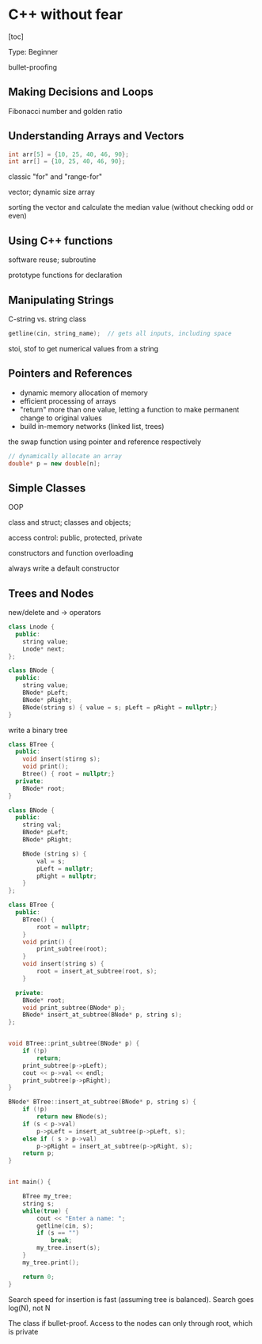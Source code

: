 # C++ without fear

[toc]

Type: Beginner

bullet-proofing

## Making Decisions and Loops

Fibonacci number and golden ratio

## Understanding Arrays and Vectors

```c++
int arr[5] = {10, 25, 40, 46, 90};
int arr[] = {10, 25, 40, 46, 90};
```

classic "for" and "range-for"

vector; dynamic size array

sorting the vector and calculate the median value (without checking odd or even)

## Using C++ functions

software reuse; subroutine

prototype functions for declaration

## Manipulating Strings

C-string vs. string class

```c++
getline(cin, string_name);  // gets all inputs, including space
```

stoi, stof to get numerical values from a string

## Pointers and References

- dynamic memory allocation of memory
- efficient processing of arrays
- "return" more than one value, letting a function to make permanent change to original values
- build in-memory networks (linked list, trees)

the swap function using pointer and reference respectively

```c++
// dynamically allocate an array
double* p = new double[n];
```

## Simple Classes

OOP

class and struct; classes and objects;

access control: public, protected, private

constructors and function overloading

always write a default constructor

## Trees and Nodes

new/delete and -> operators

```c++
class Lnode {
  public:
    string value;
    Lnode* next;
};
```

```c++
class BNode {
  public:
	string value;
    BNode* pLeft;
    BNode* pRight;
    BNode(string s) { value = s; pLeft = pRight = nullptr;}
}
```

write a binary tree

```c++
class BTree {
  public:
    void insert(stirng s);
    void print();
    Btree() { root = nullptr;}
  private:
    BNode* root;
}
```

```c++
class BNode {
  public:
    string val;
    BNode* pLeft;
    BNode* pRight;

    BNode (string s) {
        val = s;
        pLeft = nullptr;
        pRight = nullptr;
    }
};

class BTree {
  public:
    BTree() {
        root = nullptr;
    }
    void print() {
        print_subtree(root);
    }
    void insert(string s) {
        root = insert_at_subtree(root, s);
    }

  private:
    BNode* root;
    void print_subtree(BNode* p);
    BNode* insert_at_subtree(BNode* p, string s);
};


void BTree::print_subtree(BNode* p) {
    if (!p)
        return;
    print_subtree(p->pLeft);
    cout << p->val << endl;
    print_subtree(p->pRight);
}

BNode* BTree::insert_at_subtree(BNode* p, string s) {
    if (!p)
        return new BNode(s);
    if (s < p->val)
        p->pLeft = insert_at_subtree(p->pLeft, s);
    else if ( s > p->val)
        p->pRight = insert_at_subtree(p->pRight, s);
    return p;
}


int main() {

    BTree my_tree;
    string s;
    while(true) {
        cout << "Enter a name: ";
        getline(cin, s);
        if (s == "")
            break;
        my_tree.insert(s);
    }
    my_tree.print();

    return 0;
}
```

Search speed for insertion is fast (assuming tree is balanced). Search goes log(N), not N

The class if bullet-proof. Access to the nodes can only through root, which is private



